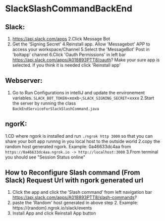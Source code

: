 # SlackSlashCommandBackEnd


Slack:
----
1. https://api.slack.com/apps
2.Click Message Bot
3. Get the 'Signing Secret'
4.Reinstall app. Allow 'Messagebot' APP to access your workspace/Channel
5.Select the 'MessageBot' Post in 'boltapp' channel
6.Click 'Oauth Permissions' in left bar https://api.slack.com/apps/A018893PTT8/oauth? Make your sure app is selected. If you think it is needed click 'Reinstall app'


Webserver:
--------
1. Go to Run Configurations in intelliJ and update the environement variables.
`SLACK_BOT_TOKEN`=xoxb-;`SLACK_SIGNING_SECRET`=xxxx
2.Start the server by running the class `BackEndServiceForSlackSlashCommand.java`


ngorK:
----
1.CD where ngork is installed and run `./ngrok http 3000` so that you can share your bolt app runnng in you local host to the outside world
2.copy the random host generated ngork. Example: 0a46633dc4aa from `https://0a46633dc4aa.ngrok.io -> http://localhost:3000`
3.From terminal you should see "Session Status online"

How to Reconfigure Slash command (From Slack) Request Url with ngork  generated url
-------
1. Click the app and click the 'Slash command' from left navigation bar https://api.slack.com/apps/A018893PTT8/slash-commands?
2. paste  the 'Random' host generated in above step 2. Example: https://{random}.ngrok.io/slack/events
4. Install App and click Reinstall App button



